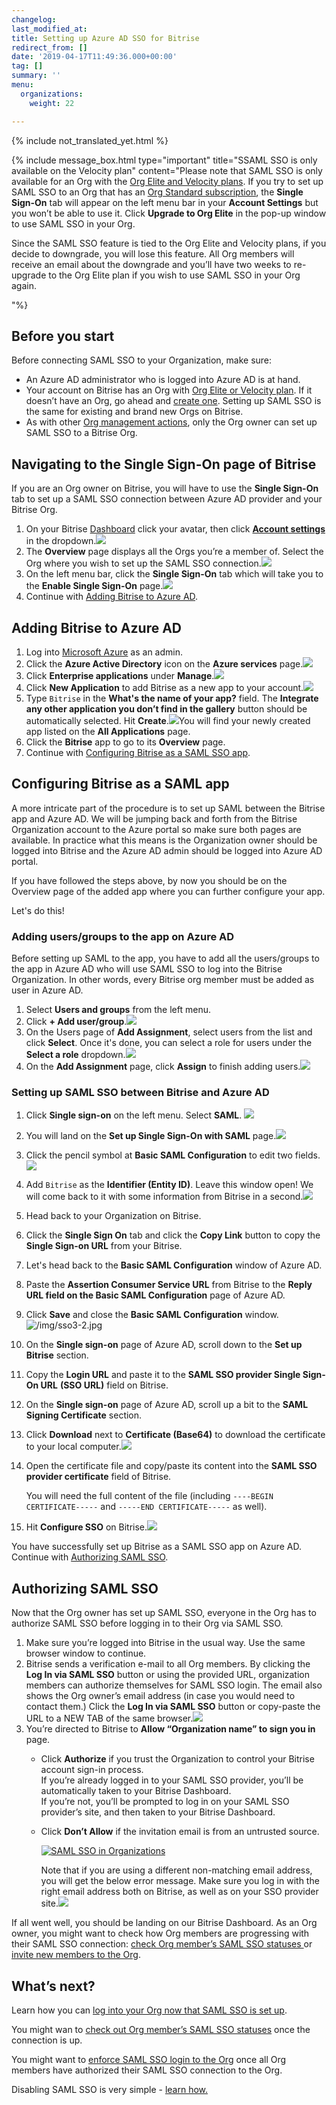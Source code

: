 ```yaml
---
changelog: 
last_modified_at: 
title: Setting up Azure AD SSO for Bitrise
redirect_from: []
date: '2019-04-17T11:49:36.000+00:00'
tag: []
summary: ''
menu:
  organizations:
    weight: 22

---
```

{% include not_translated_yet.html %}

{% include message_box.html type="important" title="SSAML SSO is only available on the Velocity plan" content="Please note that SAML SSO is only available for an Org with the [Org Elite and Velocity plans](https://www.bitrise.io/pricing). If you try to set up SAML SSO to an Org that has an [Org Standard subscription](https://www.bitrise.io/pricing/teams), the **Single Sign-On** tab will appear on the left menu bar in your **Account Settings** but you won’t be able to use it. Click **Upgrade to Org Elite** in the pop-up window to use SAML SSO in your Org.

Since the SAML SSO feature is tied to the Org Elite and Velocity plans, if you decide to downgrade, you will lose this feature. All Org members will receive an email about the downgrade and you’ll have two weeks to re-upgrade to the Org Elite plan if you wish to use SAML SSO in your Org again.

"%}

## Before you start

Before connecting SAML SSO to your Organization, make sure:

* An Azure AD administrator who is logged into Azure AD is at hand.
* Your account on Bitrise has an Org with [Org Elite or Velocity plan](https://www.bitrise.io/pricing). If it doesn’t have an Org, go ahead and [create one](/team-management/organizations/creating-org/). Setting up SAML SSO is the same for existing and brand new Orgs on Bitrise.
* As with other [Org management actions](/team-management/organizations/members-organizations/), only the Org owner can set up SAML SSO to a Bitrise Org.

## Navigating to the Single Sign-On page of Bitrise

If you are an Org owner on Bitrise, you will have to use the **Single Sign-On** tab to set up a SAML SSO connection between Azure AD provider and your Bitrise Org.

1. On your Bitrise [Dashboard](https://app.bitrise.io/dashboard/builds) click your avatar, then click [**Account settings**](https://app.bitrise.io/me/profile#/overview) in the dropdown.![](/img/ssopage1.png)
2. The **Overview** page displays all the Orgs you’re a member of. Select the Org where you wish to set up the SAML SSO connection.![](/img/overview.png)
3. On the left menu bar, click the **Single Sign-On** tab which will take you to the **Enable Single Sign-On** page.![](/img/sso3.png)
4. Continue with [Adding Bitrise to Azure AD](/team-management/organizations/setting-up-azure-ad-sso-for-bitrise/#adding-bitrise-to-azure-ad).

## Adding Bitrise to Azure AD

1. Log into [Microsoft Azure](https://azure.microsoft.com/en-us/) as an admin.
2. Click the **Azure Active Directory** icon on the **Azure services** page.![](/img/azureactivedirstep2-1.jpg)
3. Click **Enterprise applications** under **Manage**.![](/img/enterpriseapps-1.jpg)
4. Click **New Application** to add Bitrise as a new app to your account.![](/img/newapplication-jpg.jpg)
5. Type `Bitrise` in the **What's the name of your app?** field. The **Integrate any other application you don’t find in the gallery** button should be automatically selected. Hit **Create**.![](/img/createyourownapp-1.jpg)You will find your newly created app listed on the **All Applications** page.
6. Click the **Bitrise** app to go to its **Overview** page.
7. Continue with [Configuring Bitrise as a SAML SSO app](/team-management/organizations/setting-up-azure-ad-sso-for-bitrise/#configuring-bitrise-as-a-saml-app).

## Configuring Bitrise as a SAML app

A more intricate part of the procedure is to set up SAML between the Bitrise app and Azure AD. We will be jumping back and forth from the Bitrise Organization account to the Azure portal so make sure both pages are available. In practice what this means is the Organization owner should be logged into Bitrise and the Azure AD admin should be logged into Azure AD portal.

If you have followed the steps above, by now you should be on the Overview page of the added app where you can further configure your app.

Let's do this!

### Adding users/groups to the app on Azure AD

Before setting up SAML to the app, you have to add all the users/groups to the app in Azure AD who will use SAML SSO to log into the Bitrise Organization. In other words, every Bitrise org member must be added as user in Azure AD.

1. Select **Users and groups** from the left menu.
2. Click **+ Add user/group**.![](/img/azureuser1-1.jpg)
3. On the Users page of **Add Assignment**, select users from the list and click **Select**. Once it's done, you can select a role for users under the **Select a role** dropdown.![](/img/azureuser2-1.jpg)
4. On the **Add Assignment** page, click **Assign** to finish adding users.![](/img/azureuser3b-1.jpg)

### Setting up SAML SSO between Bitrise and Azure AD

 1. Click **Single sign-on** on the left menu. Select **SAML**. ![](/img/singlesignonazuread.png)
 2. You will land on the **Set up Single Sign-On with SAML** page.![](/img/sso2-1.jpg)
 3. Click the pencil symbol at **Basic SAML Configuration** to edit two fields.![](/img/sso2a-1.jpg)
 4. Add `Bitrise` as the **Identifier (Entity ID)**. Leave this window open! We will come back to it with some information from Bitrise in a second.![](/img/sso3-2.jpg)
 5. Head back to your Organization on Bitrise.
 6. Click the **Single Sign On** tab and click the **Copy Link** button to copy the **Single Sign-on URL** from your Bitrise.
 7. Let's head back to the **Basic SAML Configuration** window of Azure AD.
 8. Paste the **Assertion Consumer Service URL** from Bitrise to the **Reply URL field on the Basic SAML Configuration** page of Azure AD.
 9. Click **Save** and close the **Basic SAML Configuration** window.![/img/sso3-2.jpg](https://app.forestry.io/sites/mpxzvqn7ysfysw/body-media//img/sso3-2.jpg)
10. On the **Single sign-on** page of Azure AD, scroll down to the **Set up Bitrise** section.
11. Copy the **Login URL** and paste it to the **SAML SSO provider Single Sign-On URL** **(SSO URL)** field on Bitrise.
12. On the **Single sign-on** page of Azure AD, scroll up a bit to the **SAML Signing Certificate** section.
13. Click **Download** next to **Certificate (Base64)** to download the certificate to your local computer.![](/img/singlesignonsummary.jpg)
14. Open the certificate file and copy/paste its content into the **SAML SSO provider certificate** field of Bitrise.

    You will need the full content of the file (including `----BEGIN CERTIFICATE-----` and `-----END CERTIFICATE-----` as well).
15. Hit **Configure SSO** on Bitrise.![](/img/sso3bitrise.jpg)

You have successfully set up Bitrise as a SAML SSO app on Azure AD. Continue with [Authorizing SAML SSO](/team-management/organizations/setting-up-azure-ad-sso-for-bitrise/#authorizing-saml-sso).

## Authorizing SAML SSO

Now that the Org owner has set up SAML SSO, everyone in the Org has to authorize SAML SSO before logging in to their Org via SAML SSO.

1. Make sure you’re logged into Bitrise in the usual way. Use the same browser window to continue.
2. Bitrise sends a verification e-mail to all Org members. By clicking the **Log In via SAML SSO** button or using the provided URL, organization members can authorize themselves for SAML SSO login. The email also shows the Org owner’s email address (in case you would need to contact them.) Click the **Log In via SAML SSO** button or copy-paste the URL to a NEW TAB of the same browser.[![](https://devcenter.bitrise.io/img/email-samlssso.jpg)](https://devcenter.bitrise.io/img/email-samlssso.jpg)
3. You’re directed to Bitrise to **Allow “Organization name” to sign you in** page.
   * Click **Authorize** if you trust the Organization to control your Bitrise account sign-in process.  
     If you’re already logged in to your SAML SSO provider, you’ll be automatically taken to your Bitrise Dashboard.  
     If you’re not, you’ll be prompted to log in on your SAML SSO provider’s site, and then taken to your Bitrise Dashboard.
   * Click **Don’t Allow** if the invitation email is from an untrusted source.

     [![SAML SSO in Organizations](https://devcenter.bitrise.io/img/enable-saml.jpg)](https://devcenter.bitrise.io/img/enable-saml.jpg)

     Note that if you are using a different non-matching email address, you will get the below error message. Make sure you log in with the right email address both on Bitrise, as well as on your SSO provider site.[![](https://devcenter.bitrise.io/img/noconnectedsamlsso.png)](https://devcenter.bitrise.io/img/noconnectedsamlsso.png)

If all went well, you should be landing on our Bitrise Dashboard. As an Org owner, you might want to check how Org members are progressing with their SAML SSO connection: [check Org member’s SAML SSO statuses ](https://devcenter.bitrise.io/team-management/organizations/saml-sso-in-organizations/#checking-saml-sso-statuses-on-bitrise)or [invite new members to the Org](https://devcenter.bitrise.io/team-management/organizations/saml-sso-in-organizations/#inviting-new-org-members-with-saml-sso).

## What’s next?

Learn how you can [log into your Org now that SAML SSO is set up](/team-management/organizations/saml-sso-in-organizations/#logging-in-via-saml-sso-with-a-bitrise-account).

You might wan to [check out Org member’s SAML SSO statuses](/team-management/organizations/saml-sso-in-organizations/#checking-saml-sso-statuses-on-bitrise) once the connection is up.

You might want to [enforce SAML SSO login to the Org](/team-management/organizations/saml-sso-in-organizations/#enforcing-saml-sso-on-an-organization) once all Org members have authorized their SAML SSO connection to the Org.

Disabling SAML SSO is very simple - [learn how.](/team-management/organizations/saml-sso-in-organizations/#disabling-an-organizations-saml-sso)